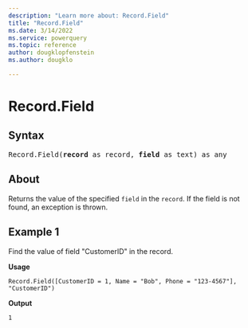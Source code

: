 ```yaml
---
description: "Learn more about: Record.Field"
title: "Record.Field"
ms.date: 3/14/2022
ms.service: powerquery
ms.topic: reference
author: dougklopfenstein
ms.author: dougklo

---
```

# Record.Field

## Syntax

<pre>
Record.Field(<b>record</b> as record, <b>field</b> as text) as any
</pre>
  
## About

Returns the value of the specified `field` in the `record`. If the field is not found, an exception is thrown.

## Example 1

Find the value of field "CustomerID" in the record.

**Usage**

```powerquery-m
Record.Field([CustomerID = 1, Name = "Bob", Phone = "123-4567"], "CustomerID")
```

**Output**

`1`
